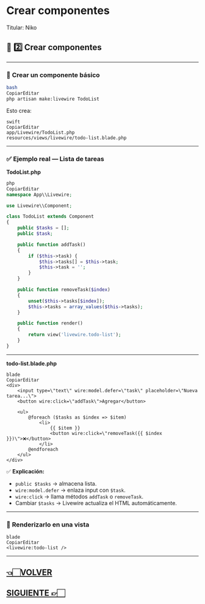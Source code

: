 # Crear componentes

Titular: Niko

## 🧩 **2️⃣ Crear componentes**

---

### 📌 **Crear un componente básico**

```bash
bash
CopiarEditar
php artisan make:livewire TodoList

```

Esto crea:

```
swift
CopiarEditar
app/Livewire/TodoList.php
resources/views/livewire/todo-list.blade.php

```

---

### ✅ **Ejemplo real — Lista de tareas**

**TodoList.php**

```php
php
CopiarEditar
namespace App\\Livewire;

use Livewire\\Component;

class TodoList extends Component
{
    public $tasks = [];
    public $task;

    public function addTask()
    {
        if ($this->task) {
            $this->tasks[] = $this->task;
            $this->task = '';
        }
    }

    public function removeTask($index)
    {
        unset($this->tasks[$index]);
        $this->tasks = array_values($this->tasks);
    }

    public function render()
    {
        return view('livewire.todo-list');
    }
}

```

---

**todo-list.blade.php**

```
blade
CopiarEditar
<div>
    <input type=\"text\" wire:model.defer=\"task\" placeholder=\"Nueva tarea...\">
    <button wire:click=\"addTask\">Agregar</button>

    <ul>
        @foreach ($tasks as $index => $item)
            <li>
                {{ $item }}
                <button wire:click=\"removeTask({{ $index }})\">❌</button>
            </li>
        @endforeach
    </ul>
</div>

```

✅ **Explicación:**

- `public $tasks` → almacena lista.
- `wire:model.defer` → enlaza input con `$task`.
- `wire:click` → llama métodos `addTask` o `removeTask`.
- Cambiar `$tasks` → Livewire actualiza el HTML automáticamente.

---

### 📌 **Renderizarlo en una vista**

```
blade
CopiarEditar
<livewire:todo-list />

```

---

## [👈🏻VOLVER](Introduccio%CC%81n%20a%20Livewire%20227d9e22edae806d83c2cc40717ddf03.md)

## [SIGUIENTE 👉🏻](Comunicacio%CC%81n%20entre%20componentes%20227d9e22edae80418228c49ff3cd2e77.md)